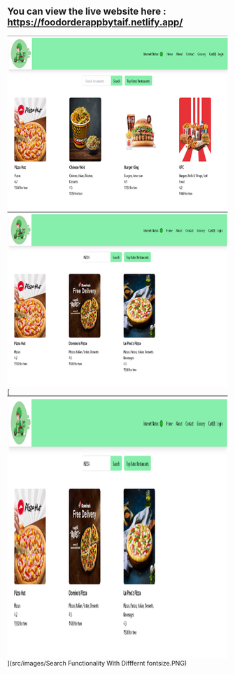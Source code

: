 ## You can view the live website here : https://foodorderappbytaif.netlify.app/
  
 <img src="src/images/Main page.PNG" alt="Screenshot Description" width="600" height="400">
 <img src="src/images/Search Functionality With Difffernt fontsize.PNG" alt="Screenshot Description" width="600" height="400">
 [<img src="src/images/Search Functionality With Difffernt fontsize.PNG" alt="js" width="600" height="600"/>](src/images/Search Functionality With Difffernt fontsize.PNG)





